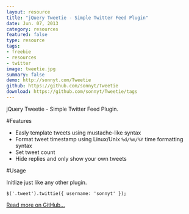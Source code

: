 ```yaml
---
layout: resource
title: "jQuery Tweetie - Simple Twitter Feed Plugin"
date: Jun. 07, 2013
category: resources
featured: false
type: resource
tags:
- freebie
- resources
- twitter
image: tweetie.jpg
summary: false
demo: http://sonnyt.com/Tweetie
github: https://github.com/sonnyt/Tweetie
download: https://github.com/sonnyt/Tweetie/tags
---
```


jQuery Tweetie - Simple Twitter Feed Plugin.

#Features

- Easly template tweets using mustache-like syntax
- Format tweet timestamp using Linux/Unix `%d/%m/%Y` time formatting syntax
- Set tweet count
- Hide replies and only show your own tweets

#Usage

Initlize just like any other plugin.

` $('.tweet').twittie({ username: 'sonnyt' }); `

[Read more on GitHub...](https://github.com/sonnyt/Tweetie)